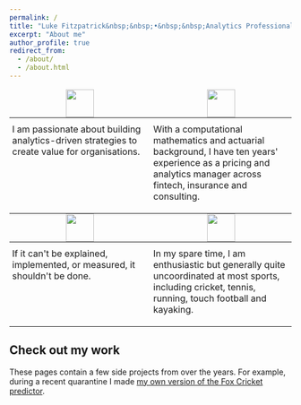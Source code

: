 ```yaml
---
permalink: /
title: "Luke Fitzpatrick&nbsp;&nbsp;•&nbsp;&nbsp;Analytics Professional"
excerpt: "About me"
author_profile: true
redirect_from: 
  - /about/
  - /about.html
---
```


<style type="text/css">
.tg  {border-collapse:collapse;border-spacing:0;}
.tg td{border-style:none;overflow:hidden;padding:10px 5px 20px 5px;word-break:normal;width:50%;}
.tg th{border-style:none;overflow:hidden;padding:0px 0px;word-break:normal;width:50%;}
.tg .tg-icon{border-color:inherit;text-align:center;vertical-align:top}
.tg .tg-desc{border-color:inherit;text-align:left;vertical-align:top}
</style>
<table class="tg">
<thead>
  <tr>
    <th class="tg-icon"><img src="https://luke-fitz.github.io/images/lightbulb.png" height=50px></th>
    <th class="tg-icon"><img src="https://luke-fitz.github.io/images/lightbulb.png" height=50px></th>
  </tr>
</thead>
<tbody>
  <tr>
    <td class="tg-desc">I am passionate about building analytics-driven strategies to create value for organisations.</td>
    <td class="tg-desc">With a computational mathematics and actuarial background, I have ten years' experience as a pricing and analytics manager across fintech, insurance and consulting.</td>
  </tr>
</tbody>
<thead>
  <tr>
    <th class="tg-icon"><img src="https://luke-fitz.github.io/images/lightbulb.png" height=50px></th>
    <th class="tg-icon"><img src="https://luke-fitz.github.io/images/lightbulb.png" height=50px></th>
  </tr>
</thead>
<tbody>
  <tr>
    <td class="tg-desc">If it can't be explained, implemented, or measured, it shouldn't be done.</td>
    <td class="tg-desc">In my spare time, I am enthusiastic but generally quite uncoordinated at most sports, including cricket, tennis, running, touch football and kayaking.</td>
  </tr>
</tbody>
</table>

Check out my work
------
These pages contain a few side projects from over the years. For example, during a recent quarantine I made [my own version of the Fox Cricket predictor](https://lukefitzpatrick.pythonanywhere.com). 
